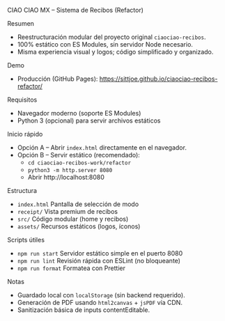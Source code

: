 CIAO CIAO MX – Sistema de Recibos (Refactor)

Resumen
- Reestructuración modular del proyecto original `ciaociao-recibos`.
- 100% estático con ES Modules, sin servidor Node necesario.
- Misma experiencia visual y logos; código simplificado y organizado.

Demo
- Producción (GitHub Pages): https://sittjoe.github.io/ciaociao-recibos-refactor/

Requisitos
- Navegador moderno (soporte ES Modules)
- Python 3 (opcional) para servir archivos estáticos

Inicio rápido
- Opción A – Abrir `index.html` directamente en el navegador.
- Opción B – Servir estático (recomendado):
  - `cd ciaociao-recibos-work/refactor`
  - `python3 -m http.server 8080`
  - Abrir http://localhost:8080

Estructura
- `index.html`     Pantalla de selección de modo
- `receipt/`       Vista premium de recibos
- `src/`           Código modular (home y recibos)
- `assets/`        Recursos estáticos (logos, íconos)

Scripts útiles
- `npm run start`  Servidor estático simple en el puerto 8080
- `npm run lint`   Revisión rápida con ESLint (no bloqueante)
- `npm run format` Formatea con Prettier

Notas
- Guardado local con `localStorage` (sin backend requerido).
- Generación de PDF usando `html2canvas` + `jsPDF` vía CDN.
- Sanitización básica de inputs contentEditable.
